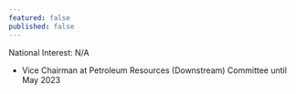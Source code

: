 ```yaml
---
featured: false
published: false
---
```

National Interest: N/A

* Vice Chairman at Petroleum Resources (Downstream) Committee until May 2023

